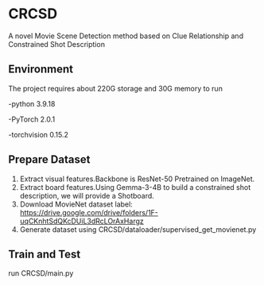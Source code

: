 # CRCSD
A novel Movie Scene Detection method based on Clue Relationship and Constrained Shot Description
## Environment
The project requires about 220G storage and 30G memory to run  

   -python 3.9.18  

   -PyTorch 2.0.1  

   -torchvision 0.15.2  
  
## Prepare Dataset
1. Extract visual features.Backbone is ResNet-50 Pretrained on ImageNet.
2. Extract board features.Using Gemma-3-4B to build a constrained shot description, we will provide a Shotboard.  
3. Download MovieNet dataset label: https://drive.google.com/drive/folders/1F-uqCKnhtSdQKcDUiL3dRcLOrAxHargz  
4. Generate dataset using CRCSD/dataloader/supervised_get_movienet.py

## Train and Test
run CRCSD/main.py
